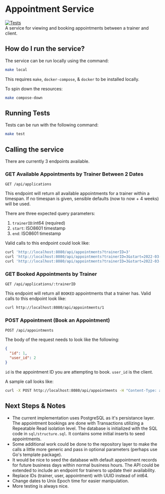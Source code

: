 # Appointment Service  
[![Tests](https://github.com/Jason-Adam/appointment-service/actions/workflows/test.yaml/badge.svg)](https://github.com/Jason-Adam/appointment-service/actions/workflows/test.yaml)  
A service for viewing and booking appointments between a trainer and client.

## How do I run the service?  
The service can be run locally using the command:  

```bash  
make local
```  

This requires `make`, `docker-compose`, & `docker` to be installed locally.  

To spin down the resources:  

```bash  
make compose-down
```

## Running Tests  
Tests can be run with the following command:  

```bash  
make test
```  

## Calling the service  
There are currently 3 endpoints available.  

### GET Available Appointments by Trainer Between 2 Dates  

`GET /api/applications`  

This endpoint will return all available appointments for a trainer within a timespan. If no timespan is given, sensible defaults (now to now + 4 weeks) will be used.  

There are three expected query parameters:  

1. `trainerID`:int64 (required)
2. `start`: ISO8601 timestamp  
3. `end`: ISO8601 timestamp  

Valid calls to this endpoint could look like:  

```bash  
curl 'http://localhost:8080/api/appointments?trainerID=3'
curl 'http://localhost:8080/api/appointments?trainerID=3&start=2022-03-26T14:30:00-08:00'
curl 'http://localhost:8080/api/appointments?trainerID=3&start=2022-03-26T14:30:00-08:00&end=2022-03-28T14:30:00-08:00'
```  

### GET Booked Appointments by Trainer  

`GET /api/applications/:trainerID`  

This endpoint will return all `BOOKED` appointments that a trainer has. Valid calls to this endpoint look like:  

```bash  
curl http://localhost:8080/api/appointments/1
```  

### POST Appointment (Book an Appointment)  

`POST /api/appointments`  

The body of the request needs to look like the following:  

```json  
{
  "id": 1,
  "user_id": 2
}
```  

`id` is the appointment ID you are attempting to book. `user_id` is the client.  

A sample call looks like:  

```bash  
curl -X POST http://localhost:8080/api/appointments -H "Content-Type: application/json" -d '{"id": 13, "user_id": 2}'
```

## Next Steps & Notes  
* The current implementation uses PostgreSQL as it's persistance layer. The appointment bookings are done with Transactions utilizing a Repeatable Read isolation level. The database is initialized with the SQL code in `sql/structure.sql`. It contains some initial inserts to seed appointments.
* Some additional work could be done to the repository layer to make the calls a little more generic and pass in optional parameters (perhaps use Go's template package).  
* It would be nice to seed the database with default appointment records for future business days within normal business hours. The API could be extended to include an endpoint for trainers to update their availability.  
* Replace IDs (trainer, user, appointment) with UUID instead of int64.  
* Change dates to Unix Epoch time for easier manipulation.  
* More testing is always nice.
